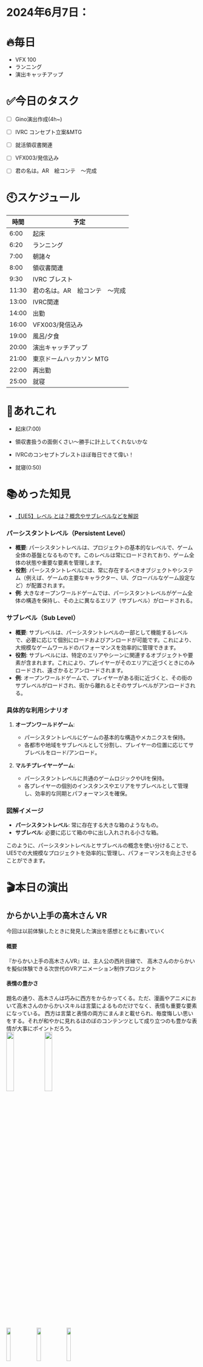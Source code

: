 
# 2024年6月7日：
# 🔥毎日
- VFX 100
- ランニング
- 演出キャッチアップ

# ✅今日のタスク
- [ ] Gino演出作成(4h~)
- [ ] IVRC コンセプト立案&MTG
- [ ] 就活領収書関連
- [ ] VFX003/発信込み
- [ ] 君の名は。AR　絵コンテ　～完成


# 🕙スケジュール
| 時間 |  予定 |
|----|----|
|6:00|起床|
|6:20|ランニング|
|7:00|朝諸々|
|8:00|領収書関連|
|9:30|IVRC ブレスト|
|11:30|君の名は。AR　絵コンテ　～完成|
|13:00|IVRC関連|
|14:00|出勤|
|16:00|VFX003/発信込み|
|19:00|風呂/夕食|
|20:00|演出キャッチアップ|
|21:00|東京ドームハッカソン MTG|
|22:00|再出勤|
|25:00|就寝|


# 📌あれこれ
- 起床(7:00)
- 領収書扱うの面倒くさい～勝手に計上してくれないかな

- IVRCのコンセプトブレストほぼ毎日できて偉い！
 
- 就寝(0:50)


# 📚めった知見
- [【UE5】レベル とは？概念やサブレベルなどを解説](https://metatimecg.com/ue5-what-is-level/#toc1)

### パーシスタントレベル（Persistent Level）
- **概要**: パーシスタントレベルは、プロジェクトの基本的なレベルで、ゲーム全体の基盤となるものです。このレベルは常にロードされており、ゲーム全体の状態や重要な要素を管理します。
- **役割**: パーシスタントレベルには、常に存在するべきオブジェクトやシステム（例えば、ゲームの主要なキャラクター、UI、グローバルなゲーム設定など）が配置されます。
- **例**: 大きなオープンワールドゲームでは、パーシスタントレベルがゲーム全体の構造を保持し、その上に異なるエリア（サブレベル）がロードされる。

### サブレベル（Sub Level）
- **概要**: サブレベルは、パーシスタントレベルの一部として機能するレベルで、必要に応じて個別にロードおよびアンロードが可能です。これにより、大規模なゲームワールドのパフォーマンスを効率的に管理できます。
- **役割**: サブレベルには、特定のエリアやシーンに関連するオブジェクトや要素が含まれます。これにより、プレイヤーがそのエリアに近づくときにのみロードされ、遠ざかるとアンロードされます。
- **例**: オープンワールドゲームで、プレイヤーがある街に近づくと、その街のサブレベルがロードされ、街から離れるとそのサブレベルがアンロードされる。

### 具体的な利用シナリオ
1. **オープンワールドゲーム**: 
   - パーシスタントレベルにゲームの基本的な構造やメカニクスを保持。
   - 各都市や地域をサブレベルとして分割し、プレイヤーの位置に応じてサブレベルをロード/アンロード。

2. **マルチプレイヤーゲーム**:
   - パーシスタントレベルに共通のゲームロジックやUIを保持。
   - 各プレイヤーの個別のインスタンスやエリアをサブレベルとして管理し、効率的な同期とパフォーマンスを確保。

### 図解イメージ
- **パーシスタントレベル**: 常に存在する大きな箱のようなもの。
- **サブレベル**: 必要に応じて箱の中に出し入れされる小さな箱。

このように、パーシスタントレベルとサブレベルの概念を使い分けることで、UE5での大規模なプロジェクトを効率的に管理し、パフォーマンスを向上させることができます。

# 🎬本日の演出
## からかい上手の高木さん VR
今回は以前体験したときに発見した演出を感想とともに書いていく

#### 概要
『からかい上手の高木さんVR』は、主人公の西片目線で、
高木さんのからかいを擬似体験できる次世代のVRアニメーション制作プロジェクト


#### 表情の豊かさ
題名の通り、高木さんは巧みに西方をからかってくる。ただ、漫画やアニメにおいて高木さんのからかいスキルは言葉によるものだけでなく、表情も重要な要素になっている。
西方は言葉と表情の両方にまんまと載せられ、毎度悔しい思いをする。それが和やかに見れるほのぼのコンテンツとして成り立つのも豊かな表情が大事にポイントだろう。<br>
<img src = "https://github.com/Nats360/Nippo/assets/86301377/d202b800-800d-4b5d-803b-37fe4bb1d318" width = 20%><img src = "https://github.com/Nats360/Nippo/assets/86301377/6250f290-28fb-4a1b-905a-b5ab3ccbbb10" width = 20%><br>
<img src = "https://github.com/Nats360/Nippo/assets/86301377/5d90c64c-8056-4095-9a98-2cb0e5457b32" width = 15%>
<img src = "https://github.com/Nats360/Nippo/assets/86301377/d27620b3-dac4-47f3-ad17-22725a0fd847" width = 15%>
<img src = "https://github.com/Nats360/Nippo/assets/86301377/30b54971-fe84-4802-a634-d56f13c4bf34" width = 15%>

この表情の豊かさはVRゲームにおいても、ファンが楽しむIPゲームとして成り立つには必須要素である。

#### 結論、VRにおいて見事な豊かさと実在感があった。
というのも見てもらえばわかるが、[告知](https://youtu.be/hY_O5uV-B3E)や[デモ映像](https://youtu.be/WLKZVBY8dKo)でもかなりクオリティの高い実在感だが、体験中もほぼこのまんまで体験できる。<br>
見ての通りかなりスムーズな表情管理が出来ている。しいて言うのであれば、もっと強めに眉毛の動きをつけて感情を載せておきたいところだが、それを抜きにしてもリアルな人間味を感じた。<br>
<img src = "https://github.com/Nats360/Nippo/assets/86301377/68af9556-aa58-4cf5-9fb5-96f1f3f27fb8" width = 20%>
<img src = "https://github.com/Nats360/Nippo/assets/86301377/b3b7c49f-81aa-4abc-a2ba-0d529c1d6831" width = 20%><br>
<img src = "https://github.com/Nats360/Nippo/assets/86301377/59326d59-2631-42d2-a51b-411644c9ce98" width = 20%>
<img src = "https://github.com/Nats360/Nippo/assets/86301377/d618dfaa-a6e6-4f7e-92b1-b47c98cee6a8" width = 20%>

音響においても、ささやかれるときは立体的に片耳に聞こえるようになっており、ファンにとってはたまらない体験になるだろう。まさに主人公・西方体験である。<br>

ただ、このファンにとっては大切なシーンである「ささやき」においては、非常に**惜しく感じた点**として、
#### 環境音がうるさかったこと <br>
このシーンは急にヒロイン高木さんに迫られ緊張が高まる中、突如ささやかれて、もはや高木さんの声しか聞こえない。そんなシチュエーションである。

そのため、この際は極論環境音はゼロにすべきだっただろう。ゼロとは言わずとも音量を意図的に下げるべきだった。

ゲームのコンセプトが西方を体験することである以上、西方が抱いた緊張感のようなものも体験者にも伝わるような演出を作るべきだ。

それ以外の体験においては、非常に西片らしさを感じる演出が見られた印象がある。
- セリフUIが高木さんの隣に配置されている
- あえて西片のボイスを使わないこと

西片のセリフは高木さんのとなりを宙を浮くような形で表示されている。<br>
<img src = "https://github.com/Nats360/Nippo/assets/86301377/4c41dcd6-514e-4807-b02a-7e50c8a298c5" width = 50%><br>
デモなので通常はもっと見やすい。

縦読みであることから視野内に高木さんが収まりつつ、体験者の無駄な動作削減になっている。かつ、場合によってはテキストと高木さんを行ったり来たりする視線は、あたかも動揺している西片になったかのような動きにもなっている。セリフを読みながら勝手に目が泳いでしまう体験設計が出来ている。

そして最後に、あえて西片のボイスを使わないことは体験型ではベタかもしれないが、西片体験という意味では体験の濃度を上げた気がする。

人によってはこの体験を通して、テキストを声に出して読む人もいるだろう。そうすることで自身が西片であるという没入感を自主的に高める行為につながる。
自ら没入感を高めざるを得ないという体験設計の一つであり、VRゲームで使うべくして使われる良い手法だと思う。
## 進捗を魅せていく
- IVRCコンセプト立案
- 出勤
- 東京ドームハッカソンMTG
- 定例
- 東宝・CWF著作関連問い合せ

## やり残し
- ランニング
- VFX002/発信込み
- 君の名は。AR　絵コンテ(85%~)

